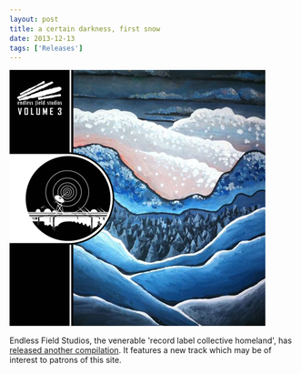 ```yaml
---
layout: post
title: a certain darkness, first snow
date: 2013-12-13
tags: ['Releases']
---
```

[![Endless Field Studios, Volume 3](/assets/images/endless-field-studios-volume-3.jpg)](https://endlessfieldstudios.bandcamp.com/album/endless-field-studios-volume-3)

Endless Field Studios, the venerable 'record label collective homeland', has [released another compilation](https://endlessfieldstudios.bandcamp.com/album/endless-field-studios-volume-3). It features a new track which may be of interest to patrons of this site.